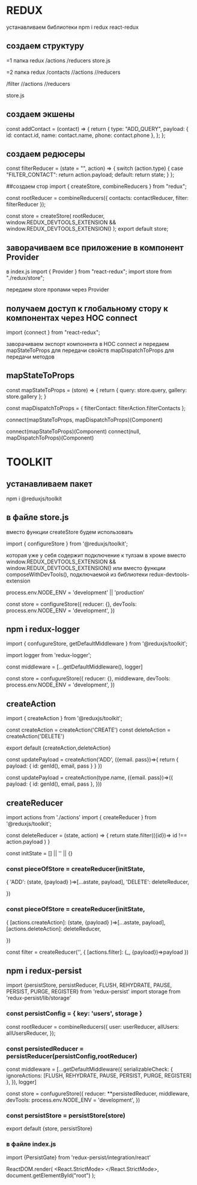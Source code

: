 # REDUX

устанавливаем библиотеки npm i redux react-redux

## создаем структуру

=1 папка redux /actions /reducers store.js

=2 папка redux /contacts //actions //reducers

/filter //actions //reducers

store.js

## создаем экшены

const addContact = (contact) => { return { type: "ADD_QUERY", payload: { id:
contact.id, name: contact.name, phone: contact.phone }, }; };

## создаем редюсеры

const filterReducer = (state = "", action) => { switch (action.type) { case
"FILTER_CONTACT": return action.payload; default: return state; } };

##создаем стор import { createStore, combineReducers } from "redux";

const rootReducer = combineReducers({ contacts: contactReducer, filter:
filterReducer });

const store = createStore( rootReducer, window.REDUX_DEVTOOLS_EXTENSION &&
window.REDUX_DEVTOOLS_EXTENSION() ); export default store;

## заворачиваем все приложение в компонент Provider

в index.js import { Provider } from "react-redux"; import store from
"./redux/store";

передаем store пропами через Provider

## получаем доступ к глобальному стору к компонентах через HOC connect

import {connect } from "react-redux";

заворачиваем экспорт компонента в HOC connect и передаем mapStateToProps для
передачи свойств mapDispatchToProps для передачи методов

## mapStateToProps

const mapStateToProps = (store) => { return { query: store.query, gallery:
store.gallery }; }

const mapDispatchToProps = { filterContact: filterAction.filterContacts };

connect(mapStateToProps, mapDispatchToProps)(Component)

connect(mapStateToProps)(Component) connect(null, mapDispatchToProps)(Component)

# TOOLKIT

## устанавливаем пакет

npm i @reduxjs/toolkit

## в файле store.js

вместо функции createStore будем использовать

import { configureStore } from '@reduxjs/toolkit';

которая уже у себя содержит подключение к тулзам в хроме вместо
window.REDUX_DEVTOOLS_EXTENSION && window.REDUX_DEVTOOLS_EXTENSION() или вместо
функции composeWithDevTools(), подключаемой из библиотеки
redux-devtools-extension

process.env.NODE_ENV = 'development' || 'production'

const store = configureStore({ reducer: {}, devTools: process.env.NODE_ENV =
'development', })

## npm i redux-logger

import { confugureStore, getDefaultMiddleware } from '@reduxjs/toolkit';

import logger from 'redux-logger';

const middleware = [...getDefaultMiddleware(), logger]

const store = confugureStore({ reducer: {}, middleware, devTools:
process.env.NODE_ENV = 'development', })

## createAction

import { createAction } from '@reduxjs/toolkit';

const createAction = createAction('CREATE') const deleteAction =
createAction('DELETE')

export default {createAction,deleteAction}

const updatePayload = createAction('ADD', ({email. pass})=>{ return { payload: {
id: genId(), email, pass } } })

const updatePayload = createAction(type.name, ({email. pass})=>({ payload: { id:
genId(), email, pass }, }))

## createReducer

import actions from './actions' import { createReducer } from
'@reduxjs/toolkit';

const deleteReducer = (state, action) => { return state.filter(({id})=> id !==
action.payload ) }

const initState = [] || '' || {}

### const pieceOfStore = createReducer(initState,

{ 'ADD': (state, {payload} )=>[...astate, payload], 'DELETE': deleteReducer,

})

### const pieceOfStore = createReducer(initState,

{ [actions.createAction]: (state, {payload} )=>[...astate, payload],
[actions.deleteAction]: deleteReducer,

})

const filter = createReducer('', { [actions.filter]: (\_, {payload})=>payload })

## npm i redux-persist

import {persistStore, persistReducer, FLUSH, REHYDRATE, PAUSE, PERSIST, PURGE,
REGISTER} from 'redux-persist' import storage from 'redux-persist/lib/storage'

### const persistConfig = { key: 'users', storage }

const rootReducer = combineReducers({ user: userReducer, allUsers:
allUsersReducer, });

### const persistedReducer = persistReducer(persistConfig,rootReducer)

const middleware = [...getDefaultMiddleware({ serializableCheck: {
ignoreActions: [FLUSH, REHYDRATE, PAUSE, PERSIST, PURGE, REGISTER] }, }),
logger]

const store = confugureStore({ reducer: \*\*persistedReducer, middleware,
devTools: process.env.NODE_ENV = 'development', })

### const persistStore = persistStore(store)

export default {store, persistStore}

### в файле index.js

import {PersistGate} from 'redux-persist/integration/react'

ReactDOM.render( <React.StrictMode> </React.StrictMode>,
document.getElementById("root") );
